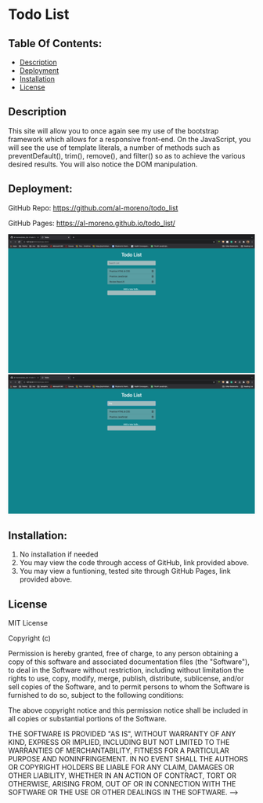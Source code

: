 
 
# Todo List


## Table Of Contents:
- [Description](#Description)
- [Deployment](#Deployment)
- [Installation](#Installation)
- [License](#License)


## Description

This site will allow you to once again see my use of the bootstrap framework which allows for a responsive front-end. On the JavaScript, you will see the use of template literals, a number of methods such as preventDefault(), trim(), remove(), and filter() so as to achieve the various desired results. You will also notice the DOM manipulation. 

## Deployment: 

GitHub Repo: https://github.com/al-moreno/todo_list

GitHub Pages: https://al-moreno.github.io/todo_list/

![picture](1.png)
![picture](2.png)


## Installation:
1.  No installation if needed 
2.  You may view the code through access of GitHub, link provided above.
3.  You may view a funtioning, tested site through GitHub Pages, link provided above. 


## License
MIT License

Copyright (c) 

Permission is hereby granted, free of charge, to any person obtaining a copy of this software and associated documentation files (the "Software"), to deal in the Software without restriction, including without limitation the rights to use, copy, modify, merge, publish, distribute, sublicense, and/or sell copies of the Software, and to permit persons to whom the Software is furnished to do so, subject to the following conditions:

The above copyright notice and this permission notice shall be included in all copies or substantial portions of the Software.

THE SOFTWARE IS PROVIDED "AS IS", WITHOUT WARRANTY OF ANY KIND, EXPRESS OR IMPLIED, INCLUDING BUT NOT LIMITED TO THE WARRANTIES OF MERCHANTABILITY, FITNESS FOR A PARTICULAR PURPOSE AND NONINFRINGEMENT. IN NO EVENT SHALL THE AUTHORS OR COPYRIGHT HOLDERS BE LIABLE FOR ANY CLAIM, DAMAGES OR OTHER LIABILITY, WHETHER IN AN ACTION OF CONTRACT, TORT OR OTHERWISE, ARISING FROM, OUT OF OR IN CONNECTION WITH THE SOFTWARE OR THE USE OR OTHER DEALINGS IN THE SOFTWARE.
 -->